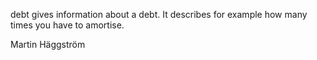 debt gives information about a debt. It describes for example how many times
you have to amortise.

Martin Häggström
